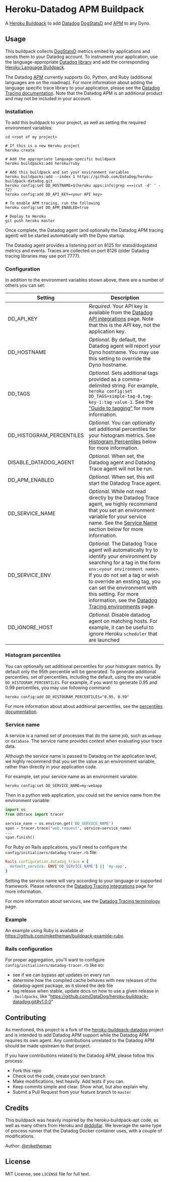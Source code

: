Heroku-Datadog APM Buildpack
========================

A [Heroku Buildpack] to add [Datadog] [DogStatsD] and [APM] to any Dyno.

## Usage

This buildpack collects [DogStatsD] metrics emited by applications and sends them to your Datadog account. To instrument your application, use the language-appropriate [Datadog library] and add the corresponding [Heroku Language Buildpack].

The Datadog [APM] currently supports Go, Python, and Ruby (additional languages are on the roadmap). For more information about adding the language specific trace library to your application, please see the [Datadog Tracing documentation]. Note that the Datadog APM is an additional product and may not be included in your account.

### Installation

To add this buildpack to your project, as well as setting the required environment variables:

```shell
cd <root of my project>

# If this is a new Heroku project
heroku create

# Add the appropriate language-specific buildpack
heroku buildpacks:add heroku/ruby

# Add this buildpack and set your environment variables
heroku buildpacks:add --index 1 https://github.com/DataDog/heroku-buildpack-datadog.git
heroku config:set DD_HOSTNAME=$(heroku apps:info|grep ===|cut -d' ' -f2)
heroku config:add DD_API_KEY=<your API key>

# To enable APM tracing, run the following
heroku config:set DD_APM_ENABLED=true

# Deploy to Heroku
git push heroku master
```

Once complete, the Datadog agent (and optionally the Datadog APM tracing agent) will be started automatically with the Dyno startup.

The Datadog agent provides a listening port on 8125 for statsd/dogstatsd metrics and events. Traces are collected on port 8126 (older Datadog tracing libraries may use port 7777).

### Configuration

In addition to the environment variables shown above, there are a number of others you can set:

| Setting | Description|
| --- | --- |
| DD_API_KEY | *Required.* Your API key is available from the [Datadog API integrations] page. Note that this is the *API* key, not the application key. |
| DD_HOSTNAME | *Optional.* By default, the Datadog agent will report your Dyno hostname. You may use this setting to override the Dyno hostname. |
| DD_TAGS | *Optional.* Sets additional tags provided as a comma-delimited string. For example, `heroku config:set DD_TAGS=simple-tag-0,tag-key-1:tag-value-1`. See the ["Guide to tagging"] for more information. |
| DD_HISTOGRAM_PERCENTILES | *Optional.* You can optionally set additional percentiles for your histogram metrics. See [Histogram Percentiles](#histogram-percentiles) below for more information.|
| DISABLE_DATADOG_AGENT | *Optional.* When set, the Datadog agent and Datadog Trace agent will not be run. |
| DD_APM_ENABLED | *Optional.* When set, this will start the Datadog Trace agent. |
| DD_SERVICE_NAME | *Optional.* While not read directly by the Datadog Trace agent, we highly recommend that you set an environment variable for your service name. See the [Service Name](#service-name) section below for more information. |
| DD_SERVICE_ENV | *Optional.* The Datadog Trace agent will automatically try to identify your environment by searching for a tag in the form `env:<your environment name>`. If you do not set a tag or wish to override an exsting tag, you can set the environment with this setting. For more information, see the [Datadog Tracing environments] page. |
| DD_IGNORE_HOST | *Optional.* Disable datadog agent on matching hosts. For example, it can be useful to ignore Heroku `scheduler` that are launched |

### Histogram percentiles

You can optionally set additional percentiles for your histogram metrics. By default only the 95th percentile will be generated. To generate additional percentiles, set *all* percentiles, including the default, using the env variable `DD_HISTOGRAM_PERCENTILES`.  For example, if you want to generate 0.95 and 0.99 percentiles, you may use following command:

```shell
heroku config:add DD_HISTOGRAM_PERCENTILES="0.95, 0.99"
```

For more information about about additional percentiles, see the [percentiles documentation].

### Service name

A service is a named set of processes that do the same job, such as `webapp` or `database`. The service name provides context when evaluating your trace data.

Although the service name is passed to Datadog on the application level, we highly recommend that you set the value as an environment variable, rather than directly in your application code.

For example, set your service name as an environment variable:

```shell
heroku config:set DD_SERVICE_NAME=my-webapp
```

Then in a python web application, you could set the service name from the environment variable:

```python
import os
from ddtrace import tracer

service_nane = os.environ.get('DD_SERVICE_NAME')
span = tracer.trace("web.request", service=service_name)
...
span.finish()
```

For Ruby on Rails applications, you'll need to configure the `config/initializers/datadog-tracer.rb` file:

```ruby
Rails.configuration.datadog_trace = {
  default_service: ENV['DD_SERVICE_NAME'] || 'my-app',
}
```

Setting the service name will vary according to your language or supported framework. Please reference the [Datadog Tracing integrations] page for more information.

For more information about services, see the [Datadog Tracing terminology] page.

### Example

An example using Ruby is available at https://github.com/miketheman/buildpack-example-ruby.

### Rails configuration

For proper aggregation, you'll want to configure `config/initializers/datadog-tracer.rb` like so:

- see if we can bypass apt updates on every run
- determine how the compiled cache behaves with new releases of the datadog-agent package, as it stored the deb file
- tag release when stable, update docs on how to use a given release in `.buildpacks`, like "https://github.com/DataDog/heroku-buildpack-datadog.git#v1.0.0"

## Contributing

As mentioned, this project is a fork of the [heroku-buildpack-datadog](https://github.com/miketheman/heroku-buildpack-datadog) project and is intended to add Datadog APM support while the Datadog APM requires its own agent. Any contributions unrelated to the Datadog APM should be made upstream to that project.

If you have contributions related to the Datadog APM, please follow this process:

- Fork this repo
- Check out the code, create your own branch
- Make modifications, test heavily. Add tests if you can.
- Keep commits simple and clear. Show what, but also explain why.
- Submit a Pull Request from your feature branch to `master`

## Credits

This buildpack was heavily inspired by the heroku-buildpack-apt code, as well as many others from Heroku and [@ddollar].
We leverage the same type of process runner that the Datadog Docker container uses, with a couple of modifications.

Author: [@miketheman]

## License

MIT License, see `LICENSE` file for full text.

[Heroku Buildpack]: https://devcenter.heroku.com/articles/buildpacks
[Datadog]: http://www.datadog.com
[DogStatsD]: http://docs.datadoghq.com/guides/dogstatsd/
[APM]: https://www.datadoghq.com/apm/
[Datadog library]: http://docs.datadoghq.com/libraries/
[Heroku Language Buildpack]: https://devcenter.heroku.com/articles/buildpacks#default-buildpacks
[Datadog Tracing documentation]: https://app.datadoghq.com/trace/docs
[Datadog API integrations]: https://app.datadoghq.com/account/settings#api
["Guide to tagging"]: http://docs.datadoghq.com/guides/tagging/
[Datadog Tracing environments]: https://app.datadoghq.com/trace/docs/tutorials/environments
[percentiles documentation]: https://help.datadoghq.com/hc/en-us/articles/204588979-How-to-graph-percentiles-in-Datadog
[Datadog Tracing integrations]: https://app.datadoghq.com/trace/docs/languages
[Datadog Tracing terminology]: https://app.datadoghq.com/trace/docs/tutorials/terminology

[@ddollar]: https://github.com/ddollar
[@miketheman]: https://github.com/miketheman
